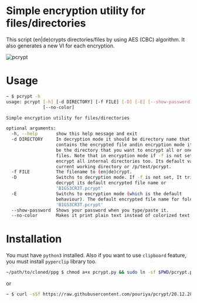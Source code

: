 # Simple encryption utility for files/directories
This script (en|de)crypts directories/files by using AES (CBC) algorithm. It also generates a new VI for each encryption.

![pcrypt](https://user-images.githubusercontent.com/20663776/103232504-d9c8ed80-494f-11eb-9f99-dc4b30526c3b.png)


# Usage
```sh
~ $ pcrypt -h
usage: pcrypt [-h] [-d DIRECTORY] [-f FILE] [-D] [-E] [--show-password]
              [--no-color]

Simple encryption utility for files/directories

optional arguments:
  -h, --help       show this help message and exit
  -d DIRECTORY     In decryption mode it should be directory name that
                   contains the encrypted file andin encryption mode it should
                   be the directory that you want to encrypt all or one of its
                   files. Note that in encryption mode if -f is not set, it
                   encrypt all internal directories too. Its default value is
                   current working directory or /p/test/pcrypt.
  -f FILE          The filename to (en|de)crypt.
  -D               Switchs to decryption mode. If -f is not set, It tries to
                   decrypt its default encrypted file name or
                   'B1GS3CR3T.pcrypt'
  -E               Switchs to encryption mode (which is the default
                   behaviour). The default encrypted file name for folders is
                   'B1GS3CR3T.pcrypt'
  --show-password  Shows your password when you type/paste it.
  --no-color       Makes it print plain text instead of colorized text.
```

# Installation
You must have `python3` installed. Also if you want to use `clipboard` feature, you must install `pyperclip` library too.  
```sh
~/path/to/cloned/ppg $ chmod a+x pcrypt.py && sudo ln -sf $PWD/pcrypt.py /usr/local/bin/pcrypt
```
or
```sh
~ $ curl -sSf https://raw.githubusercontent.com/pouriya/pcrypt/20.12.28/pcrypt.py > /usr/local/bin/pcrypt && chmod a+x /usr/local/bin/pcrypt
```
